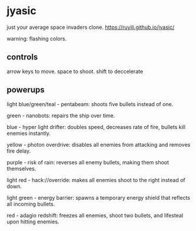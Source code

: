 # jyasic
just your average space invaders clone.
https://ruyili.github.io/jyasic/

warning: flashing colors.

## controls
arrow keys to move.
space to shoot.
shift to deccelerate

## powerups
light blue/green/teal - pentabeam: shoots five bullets instead of one.

green - nanobots: repairs the ship over time.

blue - hyper light drifter: doubles speed, decreases rate of fire, bullets kill enemies instantly.

yellow - photon overdrive: disables all enemies from attacking and removes fire delay.

purple - risk of rain: reverses all enemy bullets, making them shoot themselves.

light red - hack://override: makes all enemies shoot to the right instead of down.

light green - energy barrier: spawns a temporary energy shield that reflects all incoming bullets.

red - adagio redshift: freezes all enemies, shoot two bullets, and lifesteal upon hitting enemies.
